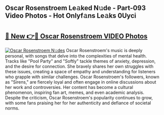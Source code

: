 ## Oscar Rosenstroem Le𝚊ked N𝚞de - Part-093 Video Photos - Hot Onlyf𝚊ns Le𝚊ks 0Uyci

# <h2><a href="http://ab38044.deff.icu/?id=Oscar+Rosenstroem">🔗 New 👉🔴 Oscar Rosenstroem VIDEO Photos</a></h2>

[![Oscar Rosenstroem N𝚞des](https://i.imgur.com/rIISA9y.gif)](http://ab38044.deff.icu/?id=Oscar+Rosenstroem)
Oscar Rosenstroem's music is deeply personal, with songs that delve into the complexities of mental health. Tracks like "Pool Party" and "Softly" tackle themes of anxiety, depression, and the desire for connection. She bravely shares her own struggles with these issues, creating a space of empathy and understanding for listeners who grapple with similar challenges. Oscar Rosenstroem's followers, known as "Sirens," are fiercely loyal and often engage in online discussions about her work and controversies. Her content has become a cultural phenomenon, inspiring fan art, memes, and even academic analysis. Despite the criticism, Oscar Rosenstroem's popularity continues to grow, with some fans praising her for her authenticity and defiance of societal norms.
